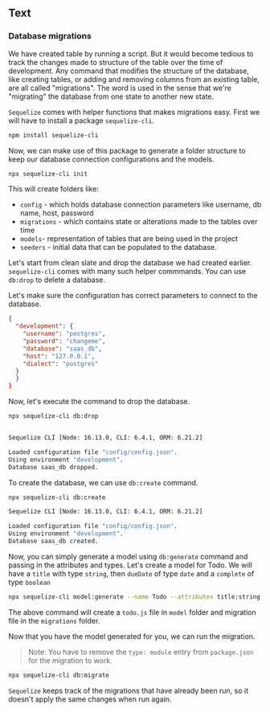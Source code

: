 ## Text

### Database migrations

We have created table by running a script. But it would become tedious to track the changes made to structure of the table over the time of development. Any command that modifies the structure of the database, like creating tables, or adding and removing columns from an existing table, are all called "migrations". The word is used in the sense that we're "migrating" the database from one state to another new state.

`Sequelize` comes with helper functions that makes migrations easy. First we will have to install a package `sequelize-cli`.

```sh
npm install sequelize-cli
```

Now, we can make use of this package to generate a folder structure to keep our database connection configurations and the models.

```sh
npx sequelize-cli init
```

This will create folders like:

- `config` - which holds database connection parameters like username, db name, host, password
- `migrations` - which contains state or alterations made to the tables over time
- `models`- representation of tables that are being used in the project
- `seeders` - initial data that can be populated to the database.

Let's start from clean slate and drop the database we had created earlier. `sequelize-cli` comes with many such helper commmands. You can use `db:drop` to delete a database.

Let's make sure the configuration has correct parameters to connect to the database.

```json
{
  "development": {
    "username": "postgres",
    "password": "changeme",
    "database": "saas_db",
    "host": "127.0.0.1",
    "dialect": "postgres"
  }
  }
}

```

Now, let's execute the command to drop the database.

```sh
npx sequelize-cli db:drop


Sequelize CLI [Node: 16.13.0, CLI: 6.4.1, ORM: 6.21.2]

Loaded configuration file "config/config.json".
Using environment "development".
Database saas_db dropped.
```

To create the database, we can use `db:create` command.

```sh
npx sequelize-cli db:create

Sequelize CLI [Node: 16.13.0, CLI: 6.4.1, ORM: 6.21.2]

Loaded configuration file "config/config.json".
Using environment "development".
Database saas_db created.
```

Now, you can simply generate a model using `db:generate` command and passing in the attributes and types. Let's create a model for Todo. We will have a `title` with type `string`, then `dueDate` of type `date` and a `complete` of type `boolean`

```sh
npx sequelize-cli model:generate --name Todo --attributes title:string,dueDate:date,complete:boolean

```

The above command will create a `todo.js` file in `model` folder and migration file in the `migrations` folder.

Now that you have the model generated for you, we can run the migration.

> Note: You have to remove the `type: module` entry from `package.json` for the migration to work.

```sh
npx sequelize-cli db:migrate
```

`Sequelize` keeps track of the migrations that have already been run, so it doesn't apply the same changes when run again.
